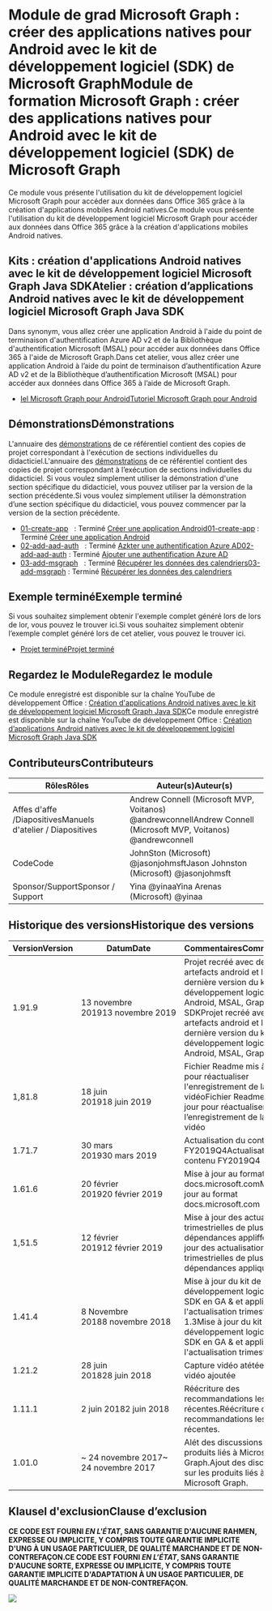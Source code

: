 # <a name="module-de-formation-microsoft-graph-crer-des-applications-natives-pour-android-avec-le-kit-de-dveloppement-logiciel-sdk-de-microsoft-graph"></a><span data-ttu-id="54c39-101">Module de grad Microsoft Graph : créer des applications natives pour Android avec le kit de développement logiciel (SDK) de Microsoft Graph</span><span class="sxs-lookup"><span data-stu-id="54c39-101">Module de formation Microsoft Graph : créer des applications natives pour Android avec le kit de développement logiciel (SDK) de Microsoft Graph</span></span>

<span data-ttu-id="54c39-102">Ce module vous présente l'utilisation du kit de développement logiciel Microsoft Graph pour accéder aux données dans Office 365 grâce à la création d'applications mobiles Android natives.</span><span class="sxs-lookup"><span data-stu-id="54c39-102">Ce module vous présente l'utilisation du kit de développement logiciel Microsoft Graph pour accéder aux données dans Office 365 grâce à la création d'applications mobiles Android natives.</span></span>

## <a name="atelier-cration-dapplications-android-natives-avec-le-kit-de-dveloppement-logiciel-microsoftgraph-java-sdk"></a><span data-ttu-id="54c39-103">Kits : création d'applications Android natives avec le kit de développement logiciel Microsoft Graph Java SDK</span><span class="sxs-lookup"><span data-stu-id="54c39-103">Atelier : création d’applications Android natives avec le kit de développement logiciel Microsoft Graph Java SDK</span></span>

<span data-ttu-id="54c39-104">Dans synonym, vous allez créer une application Android à l'aide du point de terminaison d'authentification Azure AD v2 et de la Bibliothèque d'authentification Microsoft (MSAL) pour accéder aux données dans Office 365 à l'aide de Microsoft Graph.</span><span class="sxs-lookup"><span data-stu-id="54c39-104">Dans cet atelier, vous allez créer une application Android à l’aide du point de terminaison d’authentification Azure AD v2 et de la Bibliothèque d’authentification Microsoft (MSAL) pour accéder aux données dans Office 365 à l’aide de Microsoft Graph.</span></span>

- [<span data-ttu-id="54c39-105">Iel Microsoft Graph pour Android</span><span class="sxs-lookup"><span data-stu-id="54c39-105">Tutoriel Microsoft Graph pour Android</span></span>](https://docs.microsoft.com/graph/tutorials/android)

## <a name="dmonstrations"></a><span data-ttu-id="54c39-106">Démonstrations</span><span class="sxs-lookup"><span data-stu-id="54c39-106">Démonstrations</span></span>

<span data-ttu-id="54c39-107">L'annuaire des [démonstrations](./demos) de ce référentiel contient des copies de projet correspondant à l'exécution de sections individuelles du didacticiel.</span><span class="sxs-lookup"><span data-stu-id="54c39-107">L'annuaire des [démonstrations](./demos) de ce référentiel contient des copies de projet correspondant à l’exécution de sections individuelles du didacticiel.</span></span> <span data-ttu-id="54c39-108">Si vous voulez simplement utiliser la démonstration d'une section spécifique du didacticiel, vous pouvez utiliser par la version de la section précédente.</span><span class="sxs-lookup"><span data-stu-id="54c39-108">Si vous voulez simplement utiliser la démonstration d’une section spécifique du didacticiel, vous pouvez commencer par la version de la section précédente.</span></span>

- <span data-ttu-id="54c39-109">[01-create-app](demos/01-create-app)   : Terminé [Créer une application Android](https://docs.microsoft.com/graph/tutorials/android?tutorial-step=1)</span><span class="sxs-lookup"><span data-stu-id="54c39-109">[01-create-app](demos/01-create-app) : Terminé [Créer une application Android](https://docs.microsoft.com/graph/tutorials/android?tutorial-step=1)</span></span>
- <span data-ttu-id="54c39-110">[02-add-aad-auth](demos/02-add-aad-auth)   : Terminé [Azkter une authentification Azure AD](https://docs.microsoft.com/graph/tutorials/android?tutorial-step=3)</span><span class="sxs-lookup"><span data-stu-id="54c39-110">[02-add-aad-auth](demos/02-add-aad-auth) : Terminé [Ajouter une authentification Azure AD](https://docs.microsoft.com/graph/tutorials/android?tutorial-step=3)</span></span>
- <span data-ttu-id="54c39-111">[03-add-msgraph](demos/03-add-msgraph)   : Terminé [Récupérer les données des calendriers](https://docs.microsoft.com/graph/tutorials/android?tutorial-step=4)</span><span class="sxs-lookup"><span data-stu-id="54c39-111">[03-add-msgraph](demos/03-add-msgraph) : Terminé [Récupérer les données des calendriers](https://docs.microsoft.com/graph/tutorials/android?tutorial-step=4)</span></span>

## <a name="exemple-termin"></a><span data-ttu-id="54c39-112">Exemple terminé</span><span class="sxs-lookup"><span data-stu-id="54c39-112">Exemple terminé</span></span>

<span data-ttu-id="54c39-113">Si vous souhaitez simplement obtenir l'exemple complet généré lors de lors de lor, vous pouvez le trouver ici.</span><span class="sxs-lookup"><span data-stu-id="54c39-113">Si vous souhaitez simplement obtenir l’exemple complet généré lors de cet atelier, vous pouvez le trouver ici.</span></span>

- [<span data-ttu-id="54c39-114">Projet terminé</span><span class="sxs-lookup"><span data-stu-id="54c39-114">Projet terminé</span></span>](demos/03-add-msgraph)

## <a name="regardez-le-module"></a><span data-ttu-id="54c39-115">Regardez le Module</span><span class="sxs-lookup"><span data-stu-id="54c39-115">Regardez le module</span></span>

<span data-ttu-id="54c39-116">Ce module enregistré est disponible sur la chaîne YouTube de développement Office : [Création d'applications Android natives avec le kit de développement logiciel Microsoft Graph Java SDK](https://youtu.be/BLmOmv4FSsQ)</span><span class="sxs-lookup"><span data-stu-id="54c39-116">Ce module enregistré est disponible sur la chaîne YouTube de développement Office : [Création d’applications Android natives avec le kit de développement logiciel Microsoft Graph Java SDK](https://youtu.be/BLmOmv4FSsQ)</span></span>

## <a name="contributeurs"></a><span data-ttu-id="54c39-117">Contributeurs</span><span class="sxs-lookup"><span data-stu-id="54c39-117">Contributeurs</span></span>

| <span data-ttu-id="54c39-118">Rôles</span><span class="sxs-lookup"><span data-stu-id="54c39-118">Rôles</span></span> | <span data-ttu-id="54c39-119">Auteur(s)</span><span class="sxs-lookup"><span data-stu-id="54c39-119">Auteur(s)</span></span> |
| -------------------- | ------------------------------------------------------- |
| <span data-ttu-id="54c39-120">Affes d'affe /Diapositives</span><span class="sxs-lookup"><span data-stu-id="54c39-120">Manuels d'atelier / Diapositives</span></span> | <span data-ttu-id="54c39-121">Andrew Connell (Microsoft MVP, Voitanos) @andrewconnell</span><span class="sxs-lookup"><span data-stu-id="54c39-121">Andrew Connell (Microsoft MVP, Voitanos) @andrewconnell</span></span> |
| <span data-ttu-id="54c39-122">Code</span><span class="sxs-lookup"><span data-stu-id="54c39-122">Code</span></span> | <span data-ttu-id="54c39-123">JohnSton (Microsoft) @jasonjohmsft</span><span class="sxs-lookup"><span data-stu-id="54c39-123">Jason Johnston (Microsoft) @jasonjohmsft</span></span> |
| <span data-ttu-id="54c39-124">Sponsor/Support</span><span class="sxs-lookup"><span data-stu-id="54c39-124">Sponsor / Support</span></span> | <span data-ttu-id="54c39-125">Yina @yinaa</span><span class="sxs-lookup"><span data-stu-id="54c39-125">Yina Arenas (Microsoft) @yinaa</span></span> |

## <a name="historique-des-versions"></a><span data-ttu-id="54c39-126">Historique des versions</span><span class="sxs-lookup"><span data-stu-id="54c39-126">Historique des versions</span></span>

| <span data-ttu-id="54c39-127">Version</span><span class="sxs-lookup"><span data-stu-id="54c39-127">Version</span></span> | <span data-ttu-id="54c39-128">Datum</span><span class="sxs-lookup"><span data-stu-id="54c39-128">Date</span></span> | <span data-ttu-id="54c39-129">Commentaires</span><span class="sxs-lookup"><span data-stu-id="54c39-129">Commentaires</span></span> |
| ------- | ------------------ | -------------------------------------------------------------------------- |
| <span data-ttu-id="54c39-130">1.9</span><span class="sxs-lookup"><span data-stu-id="54c39-130">1.9</span></span> | <span data-ttu-id="54c39-131">13 novembre 2019</span><span class="sxs-lookup"><span data-stu-id="54c39-131">13 novembre 2019</span></span> | <span data-ttu-id="54c39-132">Projet recréé avec des artefacts android et la dernière version du kit de développement logiciel Android, MSAL, Graph SDK</span><span class="sxs-lookup"><span data-stu-id="54c39-132">Projet recréé avec des artefacts android et la dernière version du kit de développement logiciel Android, MSAL, Graph SDK</span></span> |
| <span data-ttu-id="54c39-133">1,8</span><span class="sxs-lookup"><span data-stu-id="54c39-133">1.8</span></span> | <span data-ttu-id="54c39-134">18 juin 2019</span><span class="sxs-lookup"><span data-stu-id="54c39-134">18 juin 2019</span></span> | <span data-ttu-id="54c39-135">Fichier Readme mis à jour pour réactualiser l'enregistrement de la capture vidéo</span><span class="sxs-lookup"><span data-stu-id="54c39-135">Fichier Readme mis à jour pour réactualiser l’enregistrement de la capture vidéo</span></span> |
| <span data-ttu-id="54c39-136">1.7</span><span class="sxs-lookup"><span data-stu-id="54c39-136">1.7</span></span> | <span data-ttu-id="54c39-137">30 mars 2019</span><span class="sxs-lookup"><span data-stu-id="54c39-137">30 mars 2019</span></span> | <span data-ttu-id="54c39-138">Actualisation du contenu FY2019Q4</span><span class="sxs-lookup"><span data-stu-id="54c39-138">Actualisation du contenu FY2019Q4</span></span> |
| <span data-ttu-id="54c39-139">1.6</span><span class="sxs-lookup"><span data-stu-id="54c39-139">1.6</span></span> | <span data-ttu-id="54c39-140">20 février 2019</span><span class="sxs-lookup"><span data-stu-id="54c39-140">20 février 2019</span></span> | <span data-ttu-id="54c39-141">Mise à jour au format docs.microsoft.com</span><span class="sxs-lookup"><span data-stu-id="54c39-141">Mise à jour au format docs.microsoft.com</span></span> |
| <span data-ttu-id="54c39-142">1,5</span><span class="sxs-lookup"><span data-stu-id="54c39-142">1.5</span></span> | <span data-ttu-id="54c39-143">12 février 2019</span><span class="sxs-lookup"><span data-stu-id="54c39-143">12 février 2019</span></span> | <span data-ttu-id="54c39-144">Mise à jour des actualisations trimestrielles de plusieurs dépendances appliffee</span><span class="sxs-lookup"><span data-stu-id="54c39-144">Mise à jour des actualisations trimestrielles de plusieurs dépendances appliquée</span></span> |
| <span data-ttu-id="54c39-145">1.4</span><span class="sxs-lookup"><span data-stu-id="54c39-145">1.4</span></span> | <span data-ttu-id="54c39-146">8 Novembre 2018</span><span class="sxs-lookup"><span data-stu-id="54c39-146">8 novembre 2018</span></span> | <span data-ttu-id="54c39-147">Mise à jour du kit de développement logiciel Java SDK en GA & et application de l'actualisation trimestrielle 1.3</span><span class="sxs-lookup"><span data-stu-id="54c39-147">Mise à jour du kit de développement logiciel Java SDK en GA & et application de l'actualisation trimestrielle 1.3</span></span> | <span data-ttu-id="54c39-148">12. September 2018</span><span class="sxs-lookup"><span data-stu-id="54c39-148">12 septembre 2018</span></span> | <span data-ttu-id="54c39-149">Remplacement du kit de développement logiciel Graph Android avec Graph Kit de développement logiciel Java & application de l'actualisation trimestrielle</span><span class="sxs-lookup"><span data-stu-id="54c39-149">Remplacement du kit de développement logiciel Graph Android avec Graph Kit de développement logiciel Java & application de l’actualisation trimestrielle</span></span> |
| <span data-ttu-id="54c39-150">1.2</span><span class="sxs-lookup"><span data-stu-id="54c39-150">1.2</span></span> | <span data-ttu-id="54c39-151">28 juin 2018</span><span class="sxs-lookup"><span data-stu-id="54c39-151">28 juin 2018</span></span> | <span data-ttu-id="54c39-152">Capture vidéo atétée</span><span class="sxs-lookup"><span data-stu-id="54c39-152">Capture vidéo ajoutée</span></span> |
| <span data-ttu-id="54c39-153">1.1</span><span class="sxs-lookup"><span data-stu-id="54c39-153">1.1</span></span> | <span data-ttu-id="54c39-154">2 juin 2018</span><span class="sxs-lookup"><span data-stu-id="54c39-154">2 juin 2018</span></span> | <span data-ttu-id="54c39-155">Réécriture des recommandations les plus récentes.</span><span class="sxs-lookup"><span data-stu-id="54c39-155">Réécriture des recommandations les plus récentes.</span></span> |
| <span data-ttu-id="54c39-156">1.0</span><span class="sxs-lookup"><span data-stu-id="54c39-156">1.0</span></span> | <span data-ttu-id="54c39-157">~ 24 novembre 2017</span><span class="sxs-lookup"><span data-stu-id="54c39-157">~ 24 novembre 2017</span></span> | <span data-ttu-id="54c39-158">Alét des discussions sur les produits liés à Microsoft Graph.</span><span class="sxs-lookup"><span data-stu-id="54c39-158">Ajout des discussions sur les produits liés à Microsoft Graph.</span></span> |

## <a name="clause-dexclusion"></a><span data-ttu-id="54c39-159">Klausel d'exclusion</span><span class="sxs-lookup"><span data-stu-id="54c39-159">Clause d’exclusion</span></span>

<span data-ttu-id="54c39-160">**CE CODE EST FOURNI _EN L'ÉTAT_, SANS GARANTIE D'AUCUNE RAHMEN, EXPRESSE OU IMPLICITE, Y COMPRIS TOUTE GARANTIE IMPLICITE D'UNG À UN USAGE PARTICULIER, DE QUALITÉ MARCHANDE ET DE NON-CONTREFAÇON.**</span><span class="sxs-lookup"><span data-stu-id="54c39-160">**CE CODE EST FOURNI _EN L’ÉTAT_, SANS GARANTIE D'AUCUNE SORTE, EXPRESSE OU IMPLICITE, Y COMPRIS TOUTE GARANTIE IMPLICITE D'ADAPTATION À UN USAGE PARTICULIER, DE QUALITÉ MARCHANDE ET DE NON-CONTREFAÇON.**</span></span>

<!-- markdownlint-disable MD033 -->
<img src="https://telemetry.sharepointpnp.com/msgraph-training-android" />
